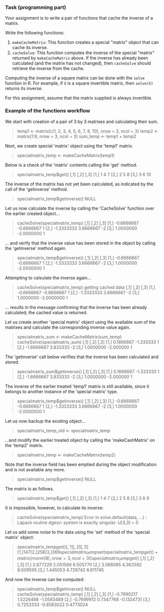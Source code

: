 ### Task (programming part)

Your assignment is to write a pair of functions that
cache the inverse of a matrix.

Write the following functions:

1.  `makeCacheMatrix`: This function creates a special "matrix" object
    that can cache its inverse.
2.  `cacheSolve`: This function computes the inverse of the special
    "matrix" returned by `makeCacheMatrix` above. If the inverse has
    already been calculated (and the matrix has not changed), then
    `cacheSolve` should retrieve the inverse from the cache.

Computing the inverse of a square matrix can be done with the `solve`
function in R. For example, if `X` is a square invertible matrix, then
`solve(X)` returns its inverse.

For this assignment, assume that the matrix supplied is always
invertible.


### Example of the functions workflow

We start with creation of a pair of 3 by 3 matrixes and calculating their sum.

> temp1 <- matrix(c(1, 2, 3, 4, 5, 6, 7, 8, 10), nrow = 3, ncol = 3)
> temp2 <- matrix(1:9, nrow = 3, ncol = 3)
> sum_temp <- temp1 + temp2

Next, we create  special 'matrix' object using the 'temp1' matrix.

> specialmatrix_temp <- makeCacheMatrix(temp1)

Below is a check of the 'matrix' contents calling the 'get' method.

> specialmatrix_temp$get()
     [,1] [,2] [,3]
[1,]    1    4    7
[2,]    2    5    8
[3,]    3    6   10

The inverse of the matrix has not yet been calculated, as indicated by the call of the 'getinverse' method.

> specialmatrix_temp$getinverse()
NULL

Let us now calculate the inverse by calling the 'CacheSolve' function over the earlier created object...

> cacheSolve(specialmatrix_temp)
           [,1]       [,2] [,3]
[1,] -0.6666667 -0.6666667    1
[2,] -1.3333333  3.6666667   -2
[3,]  1.0000000 -2.0000000    1

... and verify that the inverse value has been stored in the object by calling the 'getinverse' method again.

> specialmatrix_temp$getinverse()
           [,1]       [,2] [,3]
[1,] -0.6666667 -0.6666667    1
[2,] -1.3333333  3.6666667   -2
[3,]  1.0000000 -2.0000000    1

Attempting to calsulate the inverse again...

> cacheSolve(specialmatrix_temp)
getting cached data
           [,1]       [,2] [,3]
[1,] -0.6666667 -0.6666667    1
[2,] -1.3333333  3.6666667   -2
[3,]  1.0000000 -2.0000000    1

... results in the message confirming that the inverse has been already calculated; the cached value is returned.

Let us create another 'special matrix' object using the available sum of the matrixes and calculate the corresponding inverse value again.

> specialmatrix_sum <- makeCacheMatrix(sum_temp)
> cacheSolve(specialmatrix_sum)
           [,1]      [,2] [,3]
[1,]  0.1666667 -1.333333    1
[2,] -1.6666667  3.833333   -2
[3,]  1.0000000 -2.000000    1

The 'getinverse' call below verifies that the inverse has been calculated and stored.

> specialmatrix_sum$getinverse()
           [,1]      [,2] [,3]
[1,]  0.1666667 -1.333333    1
[2,] -1.6666667  3.833333   -2
[3,]  1.0000000 -2.000000    1

The inverse of the earlier treated 'temp1' matrix is still available, since it belongs to another instance of the 'special matrix' type.

> specialmatrix_temp$getinverse()
           [,1]       [,2] [,3]
[1,] -0.6666667 -0.6666667    1
[2,] -1.3333333  3.6666667   -2
[3,]  1.0000000 -2.0000000    1

Let us now backup the existing object...

> specialmatrix_temp_old <- specialmatrix_temp

...and modify the earlier treated object by calling the 'makeCashMatrix' on the 'temp2' matrix. 

> specialmatrix_temp <- makeCacheMatrix(temp2)

Note that the inverse field has been emptied during the object modification and is not available any more.

> specialmatrix_temp$getinverse()
NULL

The matrix is as follows.

> specialmatrix_temp$get()
     [,1] [,2] [,3]
[1,]    1    4    7
[2,]    2    5    8
[3,]    3    6    9

It is impossible, however, to calculate its inverse:

> cacheSolve(specialmatrix_temp)
 Error in solve.default(data, ...) : 
  Lapack routine dgesv: system is exactly singular: U[3,3] = 0 

Let us add some noise to the data using the 'set' method of the 'special matrix' object: 

> specialmatrix_temp$get()
     [,1] [,2] [,3]
[1,]    1    4    7
[2,]    2    5    8
[3,]    3    6    9
> specialmatrix_temp$set(specialmatrix_temp$get() + matrix(rnorm(9), nrow = 3, ncol = 3))
> specialmatrix_temp$get()
         [,1]     [,2]     [,3]
[1,] 2.677229 2.051566 6.505770
[2,] 3.066065 4.363392 8.009595
[3,] 1.445053 4.728742 6.611745

And now the inverse can be computed:

> specialmatrix_temp$getinverse()
NULL
> cacheSolve(specialmatrix_temp)
           [,1]       [,2]       [,3]
[1,] -0.7990217  1.5226468 -1.0583489
[2,] -0.7699912  0.7347768 -0.1324731
[3,]  0.7253333 -0.8583022  0.4773024